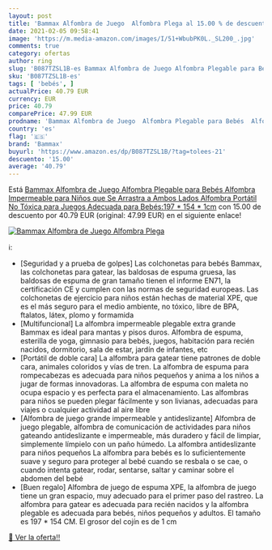 ```yaml
---
layout: post
title: 'Bammax Alfombra de Juego  Alfombra Plega al 15.00 % de descuento'
date: 2021-02-05 09:58:41
image: 'https://m.media-amazon.com/images/I/51+WbubPK0L._SL200_.jpg'
comments: true
category: ofertas
author: ring
slug: 'B087TZSL1B-es Bammax Alfombra de Juego Alfombra Plegable para Bebés...'
sku: 'B087TZSL1B-es'
tags: [ 'bebés', ]
actualPrice: 40.79 EUR
currency: EUR
price: 40.79
comparePrice: 47.99 EUR
prodname: 'Bammax Alfombra de Juego  Alfombra Plegable para Bebés  Alfombra Impermeable para Niños que Se Arrastra a Ambos Lados  Alfombra Portátil No Tóxica para Juegos  Adecuada para Bebés:197 * 154 * 1cm'
country: 'es'
flag: '🇪🇸'
brand: 'Bammax'
buyurl: 'https://www.amazon.es/dp/B087TZSL1B/?tag=tolees-21'
descuento: '15.00'
average: '40.79'
---
```


Está [Bammax Alfombra de Juego  Alfombra Plegable para Bebés  Alfombra Impermeable para Niños que Se Arrastra a Ambos Lados  Alfombra Portátil No Tóxica para Juegos  Adecuada para Bebés:197 * 154 * 1cm](https://www.amazon.es/dp/B087TZSL1B/?tag=tolees-21) con 15.00 de descuento por 40.79 EUR (original: 47.99 EUR) en el siguiente enlace!

[![Bammax Alfombra de Juego  Alfombra Plega](https://m.media-amazon.com/images/I/51+WbubPK0L._SL200_.jpg)](https://www.amazon.es/dp/B087TZSL1B/?tag=tolees-21)

ℹ️:

- [Seguridad y a prueba de golpes] Las colchonetas para bebés Bammax, las colchonetas para gatear, las baldosas de espuma gruesa, las baldosas de espuma de gran tamaño tienen el informe EN71, la certificación CE y cumplen con las normas de seguridad europeas. Las colchonetas de ejercicio para niños están hechas de material XPE, que es el más seguro para el medio ambiente, no tóxico, libre de BPA, ftalatos, látex, plomo y formamida
- [Multifuncional] La alfombra impermeable plegable extra grande Bammax es ideal para mantas y pisos duros. Alfombra de espuma, esterilla de yoga, gimnasio para bebés, juegos, habitación para recién nacidos, dormitorio, sala de estar, jardín de infantes, etc
- [Portátil de doble cara] La alfombra para gatear tiene patrones de doble cara, animales coloridos y vías de tren. La alfombra de espuma para rompecabezas es adecuada para niños pequeños y anima a los niños a jugar de formas innovadoras. La alfombra de espuma con maleta no ocupa espacio y es perfecta para el almacenamiento. Las alfombras para niños se pueden plegar fácilmente y son livianas, adecuadas para viajes o cualquier actividad al aire libre
- [Alfombra de juego grande impermeable y antideslizante] Alfombra de juego plegable, alfombra de comunicación de actividades para niños gateando antideslizante e impermeable, más duradero y fácil de limpiar, simplemente límpielo con un paño húmedo. La alfombra antideslizante para niños pequeños La alfombra para bebés es lo suficientemente suave y seguro para proteger al bebé cuando se resbala o se cae, o cuando intenta gatear, rodar, sentarse, saltar y caminar sobre el abdomen del bebé
- [Buen regalo] Alfombra de juego de espuma XPE, la alfombra de juego tiene un gran espacio, muy adecuado para el primer paso del rastreo. La alfombra para gatear es adecuada para recién nacidos y la alfombra plegable es adecuada para bebés, niños pequeños y adultos. El tamaño es 197 * 154 CM. El grosor del cojín es de 1 cm

[🛒 Ver la oferta!!](https://www.amazon.es/dp/B087TZSL1B/?tag=tolees-21)
